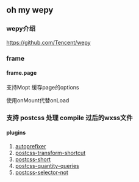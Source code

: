 ## oh my wepy

### wepy介绍
https://github.com/Tencent/wepy

### frame

#### frame.page
支持Mopt 缓存page的options

使用onMount代替onLoad

### 支持 postcss 处理 compile 过后的wxss文件

####  plugins
1. [autoprefixer](https://github.com/postcss/autoprefixer)
2. [postcss-transform-shortcut](https://github.com/jonathantneal/postcss-transform-shortcut)
3. [postcss-short](https://github.com/jonathantneal/postcss-short)
4. [postcss-quantity-queries](https://github.com/pascalduez/postcss-quantity-queries)
5. [postcss-selector-not](https://github.com/postcss/postcss-selector-not)

